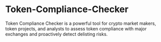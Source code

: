 # Token-Compliance-Checker
Token Compliance Checker is a powerful tool for crypto market makers, token projects, and analysts to assess token compliance with major exchanges and proactively detect delisting risks.
